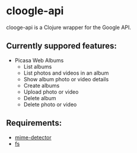 # cloogle-api #
clooge-api is a Clojure wrapper for the Google API.

## Currently suppored features: ##
* Picasa Web Albums
    * List albums
    * List photos and videos in an album
    * Show album photo or video details
    * Create albums
    * Upload photo or video
    * Delete album
    * Delete photo or video

## Requirements: ##
* [mime-detector](https://github.com/ezand/mime-detector)
* [fs](https://github.com/Raynes/fs)
